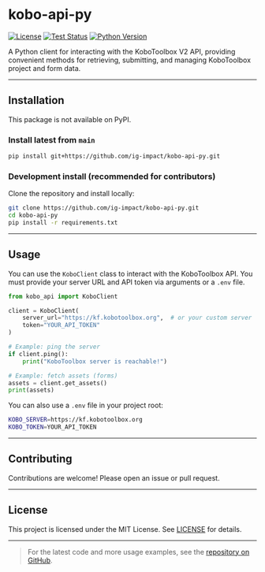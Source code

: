 # kobo-api-py

[![License](https://img.shields.io/github/license/ig-impact/kobo-api-py.svg)](LICENSE)
[![Test Status](https://github.com/ig-impact/kobo-api-py/actions/workflows/python-package.yml/badge.svg)](https://github.com/ig-impact/kobo-api-py/actions/workflows/python-package.yml)
[![Python Version](https://img.shields.io/badge/python-3.10+-blue.svg)](https://www.python.org/)

A Python client for interacting with the KoboToolbox  V2 API, providing
convenient methods for retrieving, submitting, and managing KoboToolbox project
and form data.

---

## Installation

This package is not available on PyPI.

### Install latest from `main`

```bash
pip install git+https://github.com/ig-impact/kobo-api-py.git
```

### Development install (recommended for contributors)

Clone the repository and install locally:

```bash
git clone https://github.com/ig-impact/kobo-api-py.git
cd kobo-api-py
pip install -r requirements.txt
```

---

## Usage

You can use the `KoboClient` class to interact with the KoboToolbox API. You
must provide your server URL and API token via arguments or a `.env` file.

```python
from kobo_api import KoboClient

client = KoboClient(
    server_url="https://kf.kobotoolbox.org",  # or your custom server
    token="YOUR_API_TOKEN"
)

# Example: ping the server
if client.ping():
    print("KoboToolbox server is reachable!")

# Example: fetch assets (forms)
assets = client.get_assets()
print(assets)
```

You can also use a `.env` file in your project root:

```sh
KOBO_SERVER=https://kf.kobotoolbox.org
KOBO_TOKEN=YOUR_API_TOKEN
```

---

## Contributing

Contributions are welcome! Please open an issue or pull request.

---

## License

This project is licensed under the MIT License. See [LICENSE](LICENSE) for details.

---

> For the latest code and more usage examples, see the [repository on GitHub](https://github.com/ig-impact/kobo-api-py).

